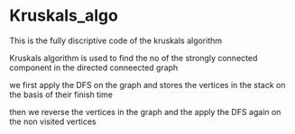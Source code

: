 # Kruskals_algo
This is the fully discriptive code of the kruskals algorithm

Kruskals algorithm is used to find the no of the strongly connected component in the directed conneected graph

we first apply the DFS on the graph and stores the vertices in the stack on the basis of their finish time

then we reverse the vertices in the graph and the apply the DFS again on the non visited vertices


